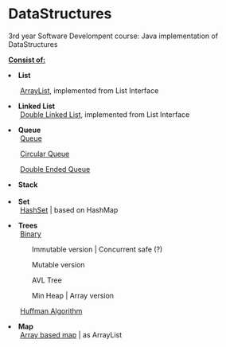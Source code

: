# DataStructures

3rd year Software Develompent course:
Java implementation of DataStructures <br>

<b><u> Consist of: </u></b><br>
<b><li>List </b>
<ul><u>ArrayList</u>, implemented from List Interface</ul></li>
<b><li>Linked List</b>
<ul><u>Double Linked List</u>, implemented from List Interface </ul>
</li>
<li><b>Queue</b>
<ul><u>Queue</u></ul>
<ul><u>Circular Queue</u></ul>
<ul><u>Double Ended Queue</u></ul>
</li>
<b><li>Stack</li><br></b>
<b><li>Set<br></b>
<ul><u>HashSet</u> | based on HashMap</ul></li>
<b><li>Trees</b>
<ul><u>Binary</u>
<ul>Immutable version | Concurrent safe (?)</ul>
<ul>Mutable version</ul>
<ul>AVL Tree</ul>
<ul>Min Heap | Array version</ul>
</ul>
<ul><u>Huffman Algorithm</u></ul>
</li>
<b><li>Map</b>
<ul><u>Array based map</u> |  as ArrayList </ul>
</li>